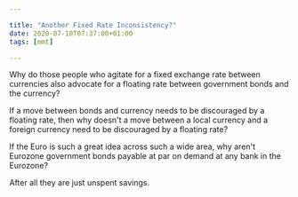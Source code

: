 ```yaml
---

title: "Another Fixed Rate Inconsistency?"
date: 2020-07-10T07:37:00+01:00
tags: [mmt]

---
```


Why do those people who agitate for a fixed exchange rate between currencies also advocate for a floating rate between government bonds and the currency?

If a move between bonds and currency needs to be discouraged by a floating rate, then why doesn't a move between a local currency and a foreign currency need to be discouraged by a floating rate? 

If the Euro is such a great idea across such a wide area, why aren't Eurozone government bonds payable at par on demand at any bank in the Eurozone?

After all they are just unspent savings.

